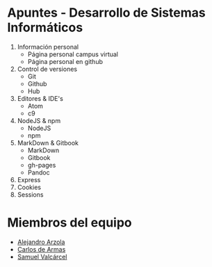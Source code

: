 # Apuntes - Desarrollo de Sistemas Informáticos

1. Información personal
    * Página personal campus virtual
    * Página personal en github
2. Control de versiones
    * Git
    * Github
    * Hub
3. Editores & IDE's
    * Atom
    * c9
4. NodeJS & npm
    * NodeJS
    * npm
5. MarkDown & Gitbook
    * MarkDown
    * Gitbook
    * gh-pages
    * Pandoc
6. Express
7. Cookies
8. Sessions

# Miembros del equipo

* [Alejandro Arzola](http://aleag.github.io)
* [Carlos de Armas](http://alu0100816167.github.io)
* [Samuel Valcárcel](http://cosaca.github.io)
